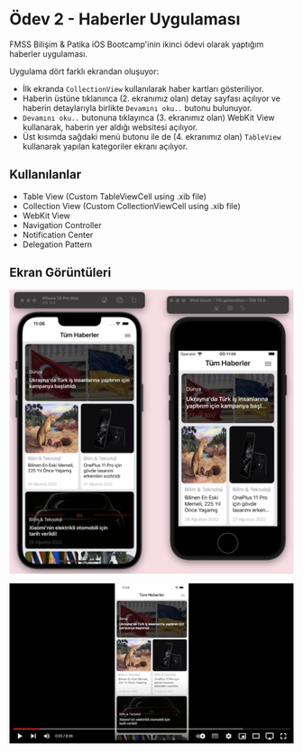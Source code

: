 # Ödev 2 - Haberler Uygulaması
FMSS Bilişim & Patika iOS Bootcamp'inin ikinci ödevi olarak yaptığım haberler uygulaması.

Uygulama dört farklı ekrandan oluşuyor:
- İlk ekranda `CollectionView` kullanılarak haber kartları gösteriliyor.
- Haberin üstüne tıklanınca (2. ekranımız olan) detay sayfası açılıyor ve haberin detaylarıyla birlikte `Devamını oku..` butonu bulunuyor.
- `Devamını oku..` butonuna tıklayınca (3. ekranımız olan) WebKit View kullanarak, haberin yer aldığı websitesi açılıyor.
- Üst kısımda sağdaki menü butonu ile de (4. ekranımız olan) `TableView` kullanarak yapılan kategoriler ekranı açılıyor.

## Kullanılanlar
- Table View  (Custom TableViewCell using .xib file)
- Collection View  (Custom CollectionViewCell using .xib file)
- WebKit View
- Navigation Controller
- Notification Center
- Delegation Pattern

## Ekran Görüntüleri
![ana-ekran](https://github.com/FMSS-IOS-Patika-Bootcamp/homework2-sametkoyuncu/blob/development/screenshots/screenshot1.png)

[![Videoyu izle](https://github.com/FMSS-IOS-Patika-Bootcamp/homework2-sametkoyuncu/blob/development/screenshots/youtube.png)](https://youtu.be/Npcv66bSsBU)


